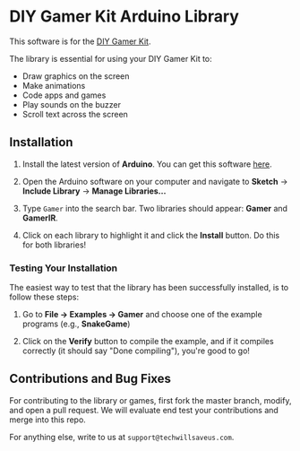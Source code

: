# DIY Gamer Kit Arduino Library

This software is for the [DIY Gamer Kit](http://www.techwillsaveus.com/shop/diy-kits/diy-gamer-kit-arduino/).

The library is essential for using your DIY Gamer Kit to:

- Draw graphics on the screen
- Make animations
- Code apps and games
- Play sounds on the buzzer
- Scroll text across the screen

## Installation

1. Install the latest version of **Arduino**. You can get this software [here](https://www.arduino.cc/en/Main/Software).

2. Open the Arduino software on your computer and navigate to **Sketch** → **Include Library** → **Manage Libraries...**

3. Type `Gamer` into the search bar. Two libraries should appear: **Gamer** and **GamerIR**.

4. Click on each library to highlight it and click the **Install** button. Do this for both libraries!

### Testing Your Installation

The easiest way to test that the library has been successfully installed, is to follow these steps:

1. Go to **File &#8594; Examples &#8594; Gamer** and choose one of the example programs (e.g., **SnakeGame**)

2. Click on the **Verify** button to compile the example, and if it compiles correctly (it should say "Done compiling"), you're good to go!

## Contributions and Bug Fixes

For contributing to the library or games, first fork the master branch, modify, and open a pull request. We will evaluate end test your contributions and merge into this repo.

For anything else, write to us at `support@techwillsaveus.com`.